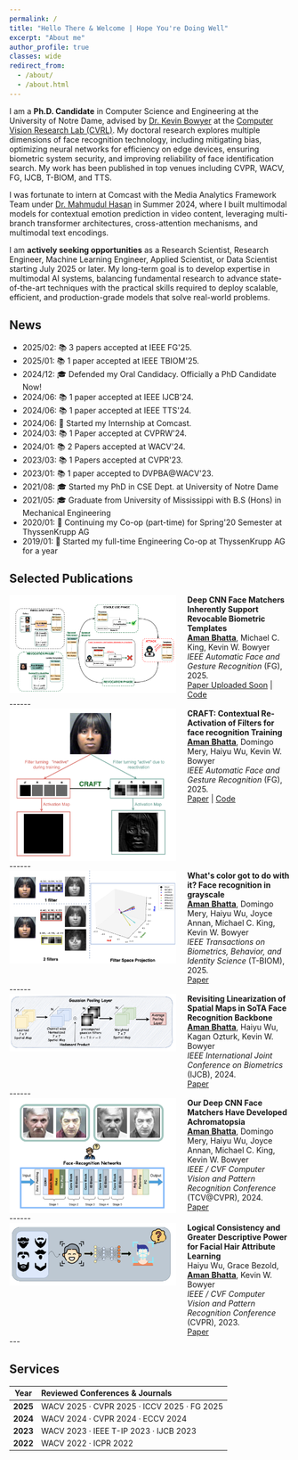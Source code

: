 ```yaml
---
permalink: /
title: "Hello There & Welcome | Hope You're Doing Well"
excerpt: "About me"
author_profile: true
classes: wide
redirect_from: 
  - /about/
  - /about.html
---
```

I am a **Ph.D. Candidate** in Computer Science and Engineering at the University of Notre Dame, advised by [Dr. Kevin Bowyer](https://www3.nd.edu/~kwb/) at the [Computer Vision Research Lab (CVRL)](https://cvrl.nd.edu/). My doctoral research explores multiple dimensions of face recognition technology, including mitigating bias, optimizing neural networks for efficiency on edge devices, ensuring biometric system security, and improving reliability of face identification search. My work has been published in top venues including CVPR, WACV, FG, IJCB, T-BIOM, and TTS.

I was fortunate to intern at Comcast with the Media Analytics Framework Team under [Dr. Mahmudul Hasan](https://mhasa004.github.io/) in Summer 2024, where I built multimodal models for contextual emotion prediction in video content, leveraging multi-branch transformer architectures, cross-attention mechanisms, and multimodal text encodings.

I am **actively seeking opportunities** as a Research Scientist, Research Engineer, Machine Learning Engineer, Applied Scientist, or Data Scientist starting July 2025 or later. My long-term goal is to develop expertise in multimodal AI systems, balancing fundamental research to advance state-of-the-art techniques with the practical skills required to deploy scalable, efficient, and production-grade models that solve real-world problems.

News
------
* 2025/02: 📚 3 papers accepted at IEEE FG'25. 
* 2025/01: 📚 1 paper accepted at IEEE TBIOM'25. 
* 2024/12: 🎓 Defended my Oral Candidacy. Officially a PhD Candidate Now!
* 2024/06: 📚 1 paper accepted at IEEE IJCB'24.
* 2024/06: 📚 1 paper accepted at IEEE TTS'24.
* 2024/06: 🎉 Started my Internship at Comcast.
* 2024/03: 📚 1 Paper accepted at CVPRW'24.
* 2024/01: 📚 2 Papers accepted at WACV'24.
* 2023/03: 📚 1 Papers accepted at CVPR'23.
* 2023/01: 📚 1 paper accepted to DVPBA@WACV'23.
* 2021/08: 🎓 Started my PhD in CSE Dept. at University of Notre Dame
* 2021/05: 🎓 Graduate from University of Mississippi with B.S (Hons) in Mechanical Engineering
* 2020/01: 🎉 Continuing my Co-op (part-time) for Spring'20 Semester at ThyssenKrupp AG
* 2019/01: 🎉 Started my full-time Engineering Co-op at ThyssenKrupp AG for a year

Selected Publications
------
<div style="display:flex;align-items:flex-start;" class="publication-entry">
  <img src="/images/paper/revocable.png" alt="Publication Thumbnail" style="width:300px;height:auto;object-fit:cover;margin-right:20px;">
  <div>
    <strong>Deep CNN Face Matchers Inherently Support Revocable Biometric Templates</strong><br>
    <strong><u>Aman Bhatta</u></strong>, Michael C. King, Kevin W. Bowyer <br>
    <em> IEEE Automatic Face and Gesture Recognition </em> (FG), 2025.<br>
    <a href="[Link to paper]" target="_blank">Paper Uploaded Soon</a> | <a href="https://github.com/abhatta1234/Revocable-Biometrics" target="_blank">Code</a>
  </div>
</div>
------
<div style="display:flex;align-items:flex-start;" class="publication-entry">
  <img src="/images/paper/craft.png" alt="Publication Thumbnail" style="width:300px;height:auto;object-fit:cover;margin-right:20px;">
  <div>
    <strong>CRAFT: Contextual Re-Activation of Filters for face recognition Training</strong><br>
    <strong><u>Aman Bhatta</u></strong>, Domingo Mery, Haiyu Wu, Kevin W. Bowyer<br>
    <em> IEEE Automatic Face and Gesture Recognition </em> (FG), 2025.<br>
    <a href="https://arxiv.org/pdf/2312.00072" target="_blank">Paper</a> | <a href="https://github.com/abhatta1234/CRAFT" target="_blank">Code</a>
  </div>
</div>
------
<div style="display:flex;align-items:flex-start;" class="publication-entry">
  <img src="/images/paper/tbiom.png" alt="Publication Thumbnail" style="width:300px;height:auto;object-fit:cover;margin-right:20px;">
  <div>
    <strong>What's color got to do with it? Face recognition in grayscale</strong><br>
     <strong><u>Aman Bhatta</u></strong>, Domingo Mery, Haiyu Wu, Joyce Annan, Michael C. King, Kevin W. Bowyer<br>
    <em>IEEE Transactions on Biometrics, Behavior, and Identity Science </em> (T-BIOM), 2025.<br>
    <a href="https://arxiv.org/pdf/2309.05180" target="_blank">Paper</a> 
  </div>
</div>
------
<div style="display:flex;align-items:flex-start;" class="publication-entry">
  <img src="/images/paper/ijcb.png" alt="Publication Thumbnail" style="width:300px;height:auto;object-fit:cover;margin-right:20px;">
  <div>
    <strong>Revisiting Linearization of Spatial Maps in SoTA Face Recognition Backbone</strong><br>
     <strong><u>Aman Bhatta</u></strong>, Haiyu Wu, Kagan Ozturk, Kevin W. Bowyer<br>
    <em>IEEE International Joint Conference on Biometrics </em> (IJCB), 2024.<br>
    <a href="/papers/ijcb24.pdf" target="_blank">Paper</a> 
  </div>
</div>
------
<div style="display:flex;align-items:flex-start;" class="publication-entry">
  <img src="/images/paper/tcv.png" alt="Publication Thumbnail" style="width:300px;height:auto;object-fit:cover;margin-right:20px;">
  <div>
    <strong>Our Deep CNN Face Matchers Have Developed Achromatopsia</strong><br>
     <strong><u>Aman Bhatta</u></strong>, Domingo Mery, Haiyu Wu, Joyce Annan, Michael C. King, Kevin W. Bowyer<br>
    <em>IEEE / CVF Computer Vision and Pattern Recognition Conference </em> (TCV@CVPR), 2024.<br>
    <a href="https://openaccess.thecvf.com/content/CVPR2024W/TCV2024/papers/Bhatta_Our_Deep_CNN_Face_Matchers_Have_Developed_Achromatopsia_CVPRW_2024_paper.pdf" target="_blank">Paper</a> 
  </div>
</div>
------
<div style="display:flex;align-items:flex-start;" class="publication-entry">
  <img src="/images/paper/logical.png" alt="Publication Thumbnail" style="width:300px;height:auto;object-fit:cover;margin-right:20px;">
  <div>
    <strong>Logical Consistency and Greater Descriptive Power for Facial Hair Attribute
Learning</strong><br>
     Haiyu Wu, Grace Bezold, <strong><u>Aman Bhatta</u></strong>, Kevin W. Bowyer<br>
    <em>IEEE / CVF Computer Vision and Pattern Recognition Conference </em> (CVPR), 2023.<br>
    <a href="https://openaccess.thecvf.com/content/CVPR2023/papers/Wu_Logical_Consistency_and_Greater_Descriptive_Power_for_Facial_Hair_Attribute_CVPR_2023_paper.pdf" target="_blank">Paper</a> 
  </div>
</div>
---

Services  
------

| Year  | Reviewed Conferences & Journals                                  |
|:-----:|:-----------------------------------------------------------------|
| **2025** | WACV 2025 · CVPR 2025 · ICCV 2025 · FG 2025                   |
| **2024** | WACV 2024 · CVPR 2024 · ECCV 2024                            |
| **2023** | WACV 2023 · IEEE T-IP 2023 · IJCB 2023                       |
| **2022** | WACV 2022 · ICPR 2022                                        |



